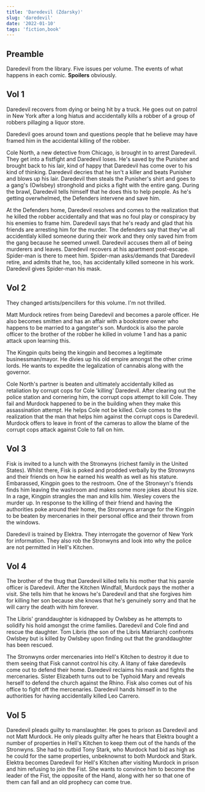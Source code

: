 ```yaml
---
title: 'Daredevil (Zdarsky)'
slug: 'daredevil'
date: '2022-01-10'
tags: 'fiction,book'
---
```


## Preamble

Daredevil from the library.  Five issues per volume.  The events of what happens in each comic.  __Spoilers__ obviously.

## Vol 1

Daredevil recovers from dying or being hit by a truck.  He goes out on patrol in New York after a long hiatus and accidentally kills a robber of a group of robbers pillaging a liquor store.  

Daredevil goes around town and questions people that he believe may have framed him in the accidental killing of the robber.

Cole North, a new detective from Chicago, is brought in to arrest Daredevil.  They get into a fistfight and Daredevil loses.  He's saved by the Punisher and brought back to his lair, kind of happy that Daredevil has come over to his kind of thinking.  Daredevil decries that he isn't a killer and beats Punisher and blows up his lair.  Daredevil then steals the Punisher's shirt and goes to a gang's (Owlsbey) stronghold and picks a fight with the entire gang.  During the brawl, Daredevil tells himself that he does this to help people.  As he's getting overwhelmed, the Defenders intervene and save him.

At the Defenders home, Daredevil resolves and comes to the realization that he killed the robber accidentally and that was no foul play or conspiracy by his enemies to frame him.  Daredevil says that he's ready and glad that his friends are arresting him for the murder.  The defenders say that they've all accidentlaly killed someone during their work and they only saved him from the gang because he seemed unwell.  Daredevil accuses them all of being murderers and leaves.  Daredevil recovers at his apartment post-escape.  Spider-man is there to meet him.  Spider-man asks/demands that Daredevil retire, and admits that he, too, has accidentally killed someone in his work.
Daredevil gives Spider-man his mask.

## Vol 2

They changed artists/pencillers for this volume.  I'm not thrilled.

Matt Murdock retires from being Daredevil and becomes a parole officer.  He also becomes smitten and has an affair with a bookstore owner who happens to be married to a gangster's son.  Murdock is also the parole officer to the brother of the robber he killed in volume 1 and has a panic attack upon learning this.

The Kingpin quits being the kingpin and becomes a legitimate businessman/mayor.  He divies up his old empire amongst the other crime lords.  He wants to expedite the legalization of cannabis along with the governor.

Cole North's partner is beaten and ultimately accidentally killed as retaliation by corrupt cops for Cole 'killing' Daredevil.  After clearing out the police station and cornering him, the corrupt cops attempt to kill Cole.  They fail and Murdock happened to be in the building when they make this assassination attempt.  He helps Cole not be killed.  Cole comes to the realization that the man that helps him against the corrupt cops is Daredevil.  Murdock offers to leave in front of the cameras to allow the blame of the corrupt cops attack against Cole to fall on him.

## Vol 3

Fisk is invited to a lunch with the Stronwyns (richest family in the United States).  Whilst there, Fisk is poked and prodded verbally by the Stronwyns and their friends on how he earned his wealth as well as his stature.  Embarassed, Kingpin goes to the restroom.  One of the Stronwyn's friends finds him leaving the washroom and makes some more jokes about his size.  In a rage, Kingpin strangles the man and kills him.  Wesley covers the murder up.  In response to the killing of their friend and having the authorities poke around their home, the Stronwyns arrange for the Kingpin to be beaten by mercenaries in their personal office and their thrown from the windows.

Daredevil is trained by Elektra.  They interrogate the governor of New York for information.  They also rob the Stronwyns and look into why the police are not permitted in Hell's Kitchen.  

## Vol 4

The brother of the thug that Daredevil killed tells his mother that his parole officer is Daredevil.  After the Kitchen Windfall, Murdock pays the mother a visit.  She tells him that he knows he's Daredevil and that she forgives him for killing her son because she knows that he's genuinely sorry and that he will carry the death with him forever.

The Libris' granddaughter is kidnapped by Owlsbey as he attempts to solidify his hold amongst the crime families.  Daredevil and Cole find and rescue the daughter.  Tom Libris (the son of the Libris Matriarch) confronts Owlsbey but is killed by Owlsbey upon finding out that the granddaughter has been rescued.

The Stronwyns order mercenaries into Hell's Kitchen to destroy it due to them seeing that Fisk cannot control his city.  A litany of fake daredevils come out to defend their home.  Daredevil reclaims his mask and fights the mercenaries.  Sister Elizabeth turns out to be Typhoid Mary and reveals herself to defend the church against the Rhino.  Fisk also comes out of his office to fight off the mercenaries.  Daredevil hands himself in to the authorities for having accidentally killed Leo Carrero.

## Vol 5

Daredevil pleads guilty to manslaughter.  He goes to prison as Daredevil and not Matt Murdock.  He only pleads guilty after he hears that Elektra bought a number of properties in Hell's Kitchen to keep them out of the hands of the Stronwyns.  She had to outbid Tony Stark, who Murdock had bid as high as he could for the same properties, unbeknownst to both Murdock and Stark.  Elektra becomes Daredevil for Hell's Kitchen after visiting Murdock in prison and him refusing to join the Fist.  She wants to convince him to become the leader of the Fist, the opposite of the Hand, along with her so that one of them can fall and an old prophecy can come true.
